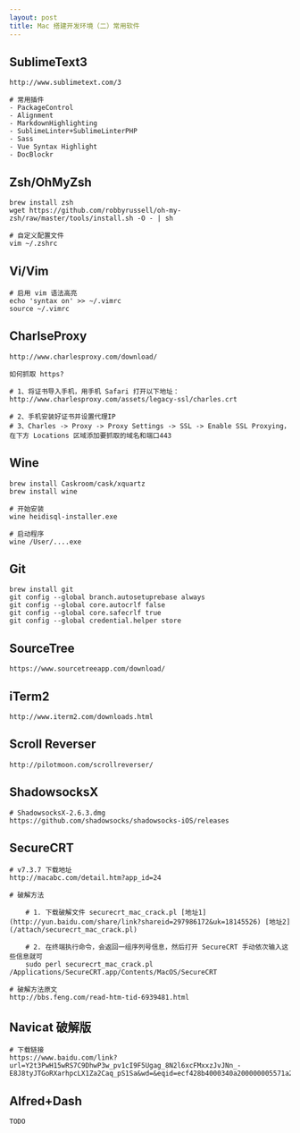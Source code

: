 ```yaml
---
layout: post
title: Mac 搭建开发环境（二）常用软件
---
```


## SublimeText3

    http://www.sublimetext.com/3

    # 常用插件
    - PackageControl
    - Alignment
    - MarkdownHighlighting
    - SublimeLinter+SublimeLinterPHP
    - Sass
    - Vue Syntax Highlight
    - DocBlockr

## Zsh/OhMyZsh

    brew install zsh
    wget https://github.com/robbyrussell/oh-my-zsh/raw/master/tools/install.sh -O - | sh

    # 自定义配置文件
    vim ~/.zshrc

## Vi/Vim

    # 启用 vim 语法高亮
    echo 'syntax on' >> ~/.vimrc
    source ~/.vimrc

## CharlseProxy

    http://www.charlesproxy.com/download/

    如何抓取 https?

    # 1、将证书导入手机，用手机 Safari 打开以下地址：
    http://www.charlesproxy.com/assets/legacy-ssl/charles.crt

    # 2、手机安装好证书并设置代理IP
    # 3、Charles -> Proxy -> Proxy Settings -> SSL -> Enable SSL Proxying，在下方 Locations 区域添加要抓取的域名和端口443

## Wine

    brew install Caskroom/cask/xquartz
    brew install wine

    # 开始安装
    wine heidisql-installer.exe

    # 启动程序
    wine /User/....exe

## Git

    brew install git
    git config --global branch.autosetuprebase always
    git config --global core.autocrlf false
    git config --global core.safecrlf true
    git config --global credential.helper store

## SourceTree

    https://www.sourcetreeapp.com/download/

## iTerm2

    http://www.iterm2.com/downloads.html

## Scroll Reverser

    http://pilotmoon.com/scrollreverser/

## ShadowsocksX

    # ShadowsocksX-2.6.3.dmg
    https://github.com/shadowsocks/shadowsocks-iOS/releases

## SecureCRT

    # v7.3.7 下载地址
    http://macabc.com/detail.htm?app_id=24

    # 破解方法

        # 1. 下载破解文件 securecrt_mac_crack.pl [地址1](http://yun.baidu.com/share/link?shareid=297986172&uk=18145526) [地址2](/attach/securecrt_mac_crack.pl)

        # 2. 在终端执行命令，会返回一组序列号信息，然后打开 SecureCRT 手动依次输入这些信息就可
        sudo perl securecrt_mac_crack.pl /Applications/SecureCRT.app/Contents/MacOS/SecureCRT

    # 破解方法原文
    http://bbs.feng.com/read-htm-tid-6939481.html

## Navicat 破解版

    # 下载链接
    https://www.baidu.com/link?url=Y2t3PwH15wRS7C9DhwP3w_pv1cI9F5Ugag_8N2l6xcFMxxzJvJNn_-E8J8tyJTGoRXarhpcLX1Za2Caq_pS1Sa&wd=&eqid=ecf428b4000340a200000005571a288b

## Alfred+Dash

    TODO